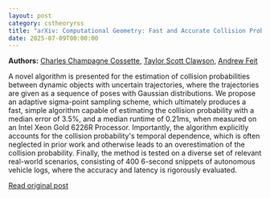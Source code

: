 ```yaml
---
layout: post
category: cstheoryrss
title: "arXiv: Computational Geometry: Fast and Accurate Collision Probability Estimation for Autonomous"
date: 2025-07-09T00:00:00
---
```


**Authors:** [Charles Champagne Cossette](https://dblp.uni-trier.de/search?q=Charles+Champagne+Cossette), [Taylor Scott Clawson](https://dblp.uni-trier.de/search?q=Taylor+Scott+Clawson), [Andrew Feit](https://dblp.uni-trier.de/search?q=Andrew+Feit)

A novel algorithm is presented for the estimation of collision probabilities
between dynamic objects with uncertain trajectories, where the trajectories are
given as a sequence of poses with Gaussian distributions. We propose an
adaptive sigma-point sampling scheme, which ultimately produces a fast, simple
algorithm capable of estimating the collision probability with a median error
of 3.5%, and a median runtime of 0.21ms, when measured on an Intel Xeon Gold
6226R Processor. Importantly, the algorithm explicitly accounts for the
collision probability's temporal dependence, which is often neglected in prior
work and otherwise leads to an overestimation of the collision probability.
Finally, the method is tested on a diverse set of relevant real-world
scenarios, consisting of 400 6-second snippets of autonomous vehicle logs,
where the accuracy and latency is rigorously evaluated.

[Read original post](http://arxiv.org/abs/2507.06149v1)
